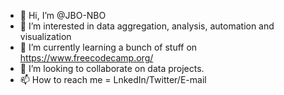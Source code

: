 - 👋 Hi, I’m @JBO-NBO
- 👀 I’m interested in data aggregation, analysis, automation and visualization
- 🌱 I’m currently learning a bunch of stuff on https://www.freecodecamp.org/ 
- 💞️ I’m looking to collaborate on data projects.
- 📫 How to reach me = LnkedIn/Twitter/E-mail

<!---
JBO-NBO/JBO-NBO is a ✨ special ✨ repository because its `README.md` (this file) appears on your GitHub profile.
You can click the Preview link to take a look at your changes.
--->
